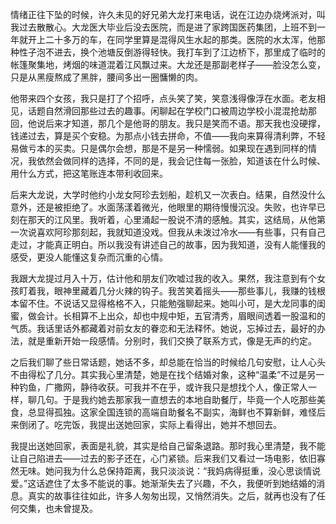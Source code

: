 情绪正往下坠的时候，许久未见的好兄弟大龙打来电话，说在江边办烧烤派对，叫我过去散散心。大龙医大毕业后没去医院，而是进了家跨国医药集团，上班不到一年就开上二十多万的车，在同学里算是混得风生水起的那类。医院的水太浑，他那种性子泡不进去，换个池塘反倒游得轻快。我打车到了江边桥下，那里成了临时的帐篷聚集地，烤烟的味道混着江风飘过来。大龙还是那副老样子——脸没怎么变，只是从黑瘦熬成了黑胖，腰间多出一圈慵懒的肉。

他带来四个女孩，我只是打了个招呼，点头笑了笑，笑意浅得像浮在水面。老友相见，话题自然滑回那些过去的趣事。闲聊起在学校门口被周边学校小混混抢劫那回，他说后来才知道，那几个是他哥的朋友。我只是笑而不语。那天我也没硬撑，钱递过去，算是买个安稳。为那点小钱去拼命，不值——我向来算得清利弊，不轻易做亏本的买卖。只是偶尔会想，那是不是另一种懦弱。如果现在遇到同样的情况，我依然会做同样的选择，不同的是，我会记住每一张脸，知道该在什么时候、用什么方式，把这笔账连本带利收回来。

后来大龙说，大学时他约小龙女阿珍去划船，趁机又一次表白。结果，自然没什么意外，还是被拒绝了。水面荡漾着微光，他眼里的期待慢慢沉没。失败，也许早已刻在那天的江风里。我听着，心里涌起一股说不清的感触。其实，这结局，从他第一次说喜欢阿珍那刻起，我就知道没戏。但我从未泼过冷水——有些事，只有自己走过，才能真正明白。所以我没有讲述自己的故事，因为我知道，没有人能懂我的感受，更没人能懂这复杂而沉重的心情。

我跟大龙提过月入十万，估计他和朋友们吹嘘过我的收入。果然，我注意到有个女孩盯着我，眼神里藏着几分火辣的钩子。我苦笑着摇头——那些事儿，我赚的钱根本留不住。不说话又显得格格不入，只能勉强聊起来。她叫小可，是大龙同事的闺蜜，做会计。长相算不上出众，却也中规中矩，五官清秀，眉眼间透着一股温和的气质。我话里话外都藏着对前女友的眷恋和无法释怀。她说，忘掉过去，最好的办法，就是重新开始一段感情。分别时，我们交换了联系方式，像是无声的约定。  

之后我们聊了些日常话题，她话不多，却总能在恰当的时候给几句安慰，让人心头不由得松了几分。其实我心里清楚，她是在找个结婚对象，这种“温柔”不过是另一种钓鱼，广撒网，静待收获。可我并不在乎，或许我只是想找个人，像正常人一样，聊几句。于是我约她去那家我一直想去的本地自助餐厅，毕竟一个人吃那些美食，总显得孤独。这家全国连锁的高端自助餐名不副实，海鲜也不算新鲜，难怪后来倒闭了。吃完饭，我提出送她回家，实际上看得出，她并不想回去。

我提出送她回家，表面是礼貌，其实是给自己留条退路。那时我心里清楚，我不能让自己陷进去——过去的影子还在，心门紧锁。后来我们又看过一场电影，依旧寡然无味。她问我为什么总保持距离，我只淡淡说：“我妈病得挺重，没心思谈情说爱。”这话遮住了太多不能说的事。她渐渐失去了兴趣，不久，我便听到她结婚的消息。真实的故事往往如此，许多人匆匆出现，又悄然消失。之后，就再也没有了任何交集，也未曾提及。


